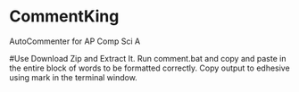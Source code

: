 # CommentKing
AutoCommenter for AP Comp Sci A


#Use
Download Zip and Extract It.
Run comment.bat and copy and paste in the entire block of words to be formatted correctly.
Copy output to edhesive using mark in the terminal window.

